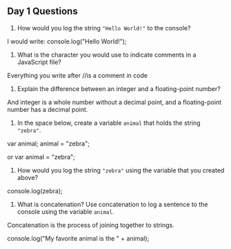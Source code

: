 ## Day 1 Questions

1. How would you log the string `"Hello World!"` to the console?

I would write: console.log("Hello World!");

1. What is the character you would use to indicate comments in a JavaScript file?

Everything you write after //is a comment in code

1. Explain the difference between an integer and a floating-point number?

And integer is a whole number without a decimal point, and a floating-point number has a decimal point.

1. In the space below, create a variable `animal` that holds the string `"zebra"`.

var animal;
animal = "zebra";

or
var animal = "zebra";

1. How would you log the string `"zebra"` using the variable that you created above?

console.log(zebra);


1. What is concatenation? Use concatenation to log a sentence to the console using the variable `animal`.

Concatenation is the process of joining together to strings.

console.log("My favorite animal is the " + animal);
